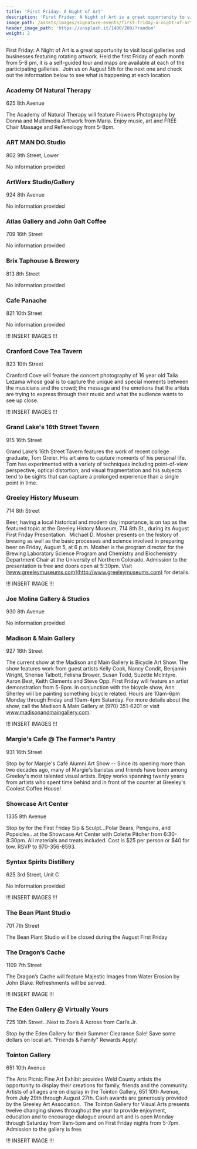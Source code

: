 ```yaml
---
title: 'First Friday: A Night of Art'
description: 'First Friday: A Night of Art is a great opportunity to visit local galleries and businesses featuring rotating artwork. Held the first Friday of each month from 5-8 pm, it is a self-guided tour and maps are available at each of the participating galleries.'
image_path: /assets/images/signature-events/first-friday-a-night-of-art.jpg
header_image_path: 'https://unsplash.it/1400/200/?random'
weight: 2
---
```



First Friday: A Night of Art is a great opportunity to visit local galleries and businesses featuring rotating artwork. Held the first Friday of each month from 5-8 pm, it is a self-guided tour and maps are available at each of the participating galleries. &nbsp;Join us on August 5th for the next one and check out the information below to see what is happening at each location.

### Academy Of Natural Therapy

625 8th Avenue

The Academy of Natural Therapy will feature Flowers Photography by Donna and Multimedia Arttwork from Maria. Enjoy music, art and FREE Chair Massage and Reflexology from 5-8pm.

### ART MAN DO.Studio

802 9th Street, Lower

No information provided

### ArtWerx Studio/Gallery

924 8th Avenue

No information provided

### Atlas Gallery and John Galt Coffee

709 16th Street

No information provided

### Brix Taphouse & Brewery

813 8th Street

No information provided

### Cafe Panache

821 10th Street

No information provided

!!! INSERT IMAGES !!!

### Cranford Cove Tea Tavern

823 10th Street

Cranford Cove will feature the concert photography of 16 year old Talia Lezama whose goal is to capture the unique and special moments between the musicians and the crowd; the message and the emotions that the artists are trying to express through their music and what the audience wants to see up close.

!!! INSERT IMAGES !!!

### Grand Lake's 16th Street Tavern

915 16th Street

Grand Lake’s 16th Street Tavern features the work of recent college graduate, Tom Greier. His art aims to capture moments of his personal life. Tom has experimented with a variety of techniques including point-of-view perspective, optical distortion, and visual fragmentation and his subjects tend to be sights that can capture a prolonged experience than a single point in time.

### Greeley History Museum

714 8th Street

Beer, having a local historical and modern day importance, is on tap as the featured topic at the Greeley History Museum, 714 8th St., during its August First Friday Presentation. &nbsp;Michael D. Mosher presents on the history of brewing as well as the basic processes and science involved in preparing beer on Friday, August 5, at 6 p.m. Mosher is the program director for the Brewing Laboratory Science Program and Chemistry and Biochemistry Department Chair at the University of Northern Colorado. Admission to the presentation is free and doors open at 5:30pm. Visit [www.greeleymuseums.com](http://www.greeleymuseums.com) for details.

!!! INSERT IMAGE !!!

### Joe Molina Gallery & Studios

930 8th Avenue

No information provided

### Madison & Main Gallery

927 16th Street

The current show at the Madison and Main Gallery is Bicycle Art Show. The show features work from guest artists Kelly Cook, Nancy Condit, Benjamin Wright, Sherise Talbott, Felisha Brower, Susan Todd, Suzette McIntyre. Aaron Best, Keith Clements and Steve Opp. First Friday will feature an artist demonstration from 5-8pm. In conjunction with the bicycle show, Ann Sherley will be painting something bicycle related. Hours are 10am-6pm Monday through Friday and 10am-4pm Saturday. For more details about the show, call the Madison & Main Gallery at (970) 351-6201 or visit www.madisonandmaingallery.com.

!!! INSERT IMAGES !!!

### Margie's Cafe @ The Farmer's Pantry

931 16th Street

Stop by for Margie's Caf&eacute; Alumni Art Show -- Since its opening more than two decades ago, many of Margie's baristas and friends have been among Greeley's most talented visual artists. Enjoy works spanning twenty years from artists who spent time behind and in front of the counter at Greeley's Coolest Coffee House!

### Showcase Art Center

1335 8th Avenue

Stop by for the First Friday Sip & Sculpt...Polar Bears, Penguins, and Popsicles…at the Showcase Art Center with Colette Pitcher from 6:30-8:30pm. All materials and treats included. Cost is $25 per person or $40 for tow. RSVP to 970-356-8593.

### Syntax Spirits Distillery

625 3rd Street, Unit C

No information provided

!!! INSERT IMAGES !!!

### The Bean Plant Studio

701 7th Street

The Bean Plant Studio will be closed during the August First Friday&nbsp;

### The Dragon’s Cache

1109 7th Street

The Dragon’s Cache will feature Majestic Images from Water Erosion by John Blake. Refreshments will be served.

!!! INSERT IMAGE !!!

### The Eden Gallery @ Virtually Yours

725 10th Street…Next to Zoe’s & Across from Carl’s Jr.

Stop by the Eden Gallery for their Summer Clearance Sale! Save some dollars on local art. "Friends & Family" Rewards Apply!&nbsp;

### Tointon Gallery

651 10th Avenue

The Arts Picnic Fine Art Exhibit provides Weld County artists the opportunity to display their creations for family, friends and the community. Artists of all ages are on display in the Tointon Gallery, 651 10th Avenue, from July 29th through August 27th. Cash awards are generously provided by the Greeley Art Association. &nbsp;The Tointon Gallery for Visual Arts presents twelve changing shows throughout the year to provide enjoyment, education and to encourage dialogue around art and is open Monday through Saturday from 9am-5pm and on First Friday nights from 5-7pm. Admission to the gallery is free.

!!! INSERT IMAGE !!!